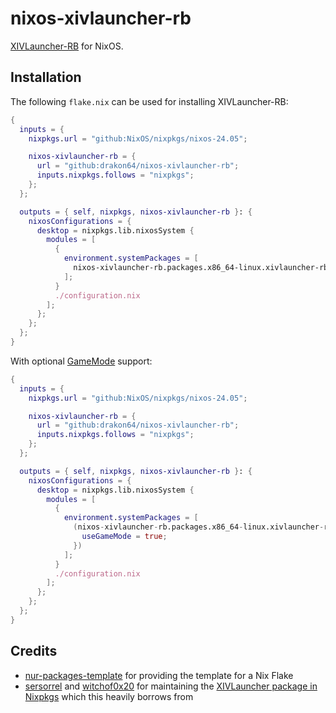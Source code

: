# nixos-xivlauncher-rb

[XIVLauncher-RB](https://github.com/rankynbass/XIVLauncher.Core) for NixOS.

## Installation

The following `flake.nix` can be used for installing XIVLauncher-RB:

```nix
{
  inputs = {
    nixpkgs.url = "github:NixOS/nixpkgs/nixos-24.05";

    nixos-xivlauncher-rb = {
      url = "github:drakon64/nixos-xivlauncher-rb";
      inputs.nixpkgs.follows = "nixpkgs";
    };
  };

  outputs = { self, nixpkgs, nixos-xivlauncher-rb }: {
    nixosConfigurations = {
      desktop = nixpkgs.lib.nixosSystem {
        modules = [
          {
            environment.systemPackages = [
              nixos-xivlauncher-rb.packages.x86_64-linux.xivlauncher-rb
            ];
          }
          ./configuration.nix
        ];
      };
    };
  };
}
```

With optional [GameMode](https://github.com/FeralInteractive/gamemode) support:

```nix
{
  inputs = {
    nixpkgs.url = "github:NixOS/nixpkgs/nixos-24.05";

    nixos-xivlauncher-rb = {
      url = "github:drakon64/nixos-xivlauncher-rb";
      inputs.nixpkgs.follows = "nixpkgs";
    };
  };

  outputs = { self, nixpkgs, nixos-xivlauncher-rb }: {
    nixosConfigurations = {
      desktop = nixpkgs.lib.nixosSystem {
        modules = [
          {
            environment.systemPackages = [
              (nixos-xivlauncher-rb.packages.x86_64-linux.xivlauncher-rb.override {
                useGameMode = true;
              })
            ];
          }
          ./configuration.nix
        ];
      };
    };
  };
}
```

## Credits

* [nur-packages-template](https://github.com/nix-community/nur-packages-template) for providing the template for a Nix Flake
* [sersorrel](https://github.com/sersorrel) and [witchof0x20](https://github.com/witchof0x20) for maintaining the [XIVLauncher package in Nixpkgs](https://github.com/NixOS/nixpkgs/tree/nixos-unstable/pkgs/by-name/xi/xivlauncher) which this heavily borrows from
